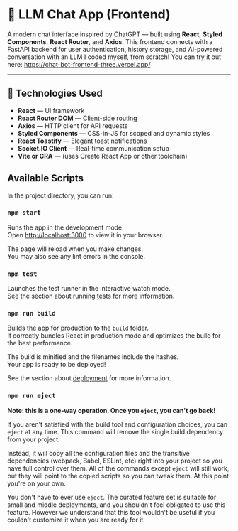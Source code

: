 # 💬 LLM Chat App (Frontend)
A modern chat interface inspired by ChatGPT — built using **React**, **Styled Components**, **React Router**, and **Axios**. This frontend connects with a FastAPI backend for user authentication, history storage, and AI-powered conversation with an LLM I coded myself, from scratch!
You can try it out here: https://chat-bot-frontend-three.vercel.app/

---

## 🚀 Technologies Used

- **React** — UI framework
- **React Router DOM** — Client-side routing
- **Axios** — HTTP client for API requests
- **Styled Components** — CSS-in-JS for scoped and dynamic styles
- **React Toastify** — Elegant toast notifications
- **Socket.IO Client** — Real-time communication setup
- **Vite or CRA** — (uses Create React App or other toolchain)


## Available Scripts

In the project directory, you can run:

### `npm start`

Runs the app in the development mode.\
Open [http://localhost:3000](http://localhost:3000) to view it in your browser.

The page will reload when you make changes.\
You may also see any lint errors in the console.

### `npm test`

Launches the test runner in the interactive watch mode.\
See the section about [running tests](https://facebook.github.io/create-react-app/docs/running-tests) for more information.

### `npm run build`

Builds the app for production to the `build` folder.\
It correctly bundles React in production mode and optimizes the build for the best performance.

The build is minified and the filenames include the hashes.\
Your app is ready to be deployed!

See the section about [deployment](https://facebook.github.io/create-react-app/docs/deployment) for more information.

### `npm run eject`

**Note: this is a one-way operation. Once you `eject`, you can't go back!**

If you aren't satisfied with the build tool and configuration choices, you can `eject` at any time. This command will remove the single build dependency from your project.

Instead, it will copy all the configuration files and the transitive dependencies (webpack, Babel, ESLint, etc) right into your project so you have full control over them. All of the commands except `eject` will still work, but they will point to the copied scripts so you can tweak them. At this point you're on your own.

You don't have to ever use `eject`. The curated feature set is suitable for small and middle deployments, and you shouldn't feel obligated to use this feature. However we understand that this tool wouldn't be useful if you couldn't customize it when you are ready for it.
